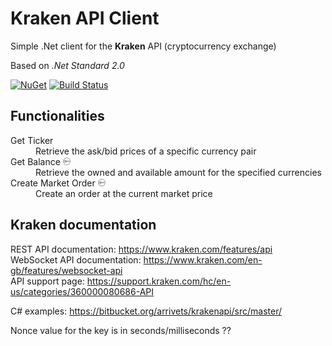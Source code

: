 # Kraken API Client

Simple .Net client for the **Kraken** API (cryptocurrency exchange)  

Based on _.Net Standard 2.0_

[![NuGet](https://img.shields.io/nuget/v/Alex75.KrakenApiClient.svg)](https://www.nuget.org/packages/Alex75.KrakenApiClient) [![Build Status](https://alex75.visualstudio.com/Kraken%20API%20Client/_apis/build/status/Build%20and%20publish%20Package%20v0.1?branchName=master)](https://alex75.visualstudio.com/Kraken%20API%20Client/_build/latest?definitionId=18&branchName=master)

## Functionalities

<dl>
  <dt>Get Ticker</dt>
  <dd>Retrieve the ask/bid prices of a specific currency pair</dd>
  <dt>Get Balance <img src="./api key lock.svg" height=12></dt>
  <dd>Retrieve the owned and available amount for the specified currencies</dd>
  <dt>Create Market Order <img src="./api key lock.svg" height=12></dt>
  <dd>Create an order at the current market price</dd>
</dl>


## Kraken documentation

REST API documentation: https://www.kraken.com/features/api  
WebSocket API documentation: https://www.kraken.com/en-gb/features/websocket-api  
API support page: https://support.kraken.com/hc/en-us/categories/360000080686-API  

C# examples: https://bitbucket.org/arrivets/krakenapi/src/master/

  
Nonce value for the key is in seconds/milliseconds ??
